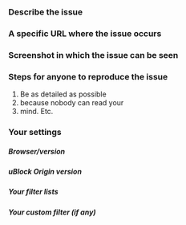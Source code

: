 ### Describe the issue

### A specific URL where the issue occurs

### Screenshot in which the issue can be seen

### Steps for anyone to reproduce the issue

1. Be as detailed as possible
1. because nobody can read your
1. mind. Etc.

### Your settings

##### Browser/version

##### uBlock Origin version

##### Your filter lists

##### Your custom filter (if any)
